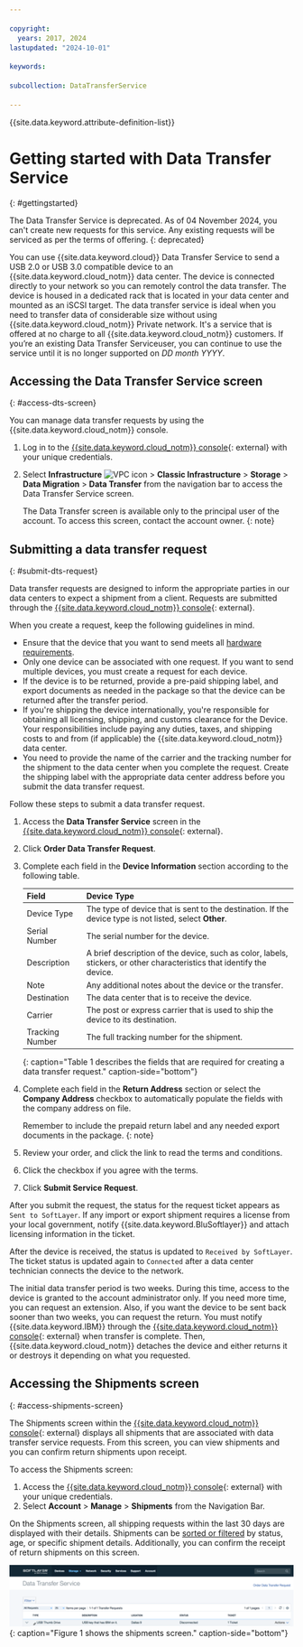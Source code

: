 ```yaml
---

copyright:
  years: 2017, 2024
lastupdated: "2024-10-01"

keywords:

subcollection: DataTransferService

---
```


{{site.data.keyword.attribute-definition-list}}

# Getting started with Data Transfer Service
{: #gettingstarted}

The Data Transfer Service is deprecated. As of 04 November 2024, you can't create new requests for this service. Any existing requests will be serviced as per the terms of offering.
{: deprecated}

You can use {{site.data.keyword.cloud}} Data Transfer Service to send a USB 2.0 or USB 3.0 compatible device to an {{site.data.keyword.cloud_notm}} data center. The device is connected directly to your network so you can remotely control the data transfer. The device is housed in a dedicated rack that is located in your data center and mounted as an iSCSI target. The data transfer service is ideal when you need to transfer data of considerable size without using {{site.data.keyword.cloud_notm}} Private network. It's a service that is offered at no charge to all {{site.data.keyword.cloud_notm}} customers. If you’re an existing Data Transfer Serviceuser, you can continue to use the service until it is no longer supported on _DD month YYYY_.

## Accessing the Data Transfer Service screen
{: #access-dts-screen}

You can manage data transfer requests by using the {{site.data.keyword.cloud_notm}} console.

1. Log in to the [{{site.data.keyword.cloud_notm}} console](/login){: external} with your unique credentials.
2. Select **Infrastructure**  ![VPC icon](../icons/vpc.svg) > **Classic Infrastructure** > **Storage**  > **Data Migration** > **Data Transfer** from the navigation bar to access the Data Transfer Service screen.

    The Data Transfer screen is available only to the principal user of the account. To access this screen, contact the account owner.
    {: note}

## Submitting a data transfer request
{: #submit-dts-request}

Data transfer requests are designed to inform the appropriate parties in our data centers to expect a shipment from a client. Requests are submitted through the [{{site.data.keyword.cloud_notm}} console](/login){: external}.

When you create a request, keep the following guidelines in mind.

- Ensure that the device that you want to send meets all [hardware requirements](/docs/DataTransferService?topic=DataTransferService-about#hardware-requirements).
- Only one device can be associated with one request. If you want to send multiple devices, you must create a request for each device.
- If the device is to be returned, provide a pre-paid shipping label, and export documents as needed in the package so that the device can be returned after the transfer period.
- If you're shipping the device internationally, you're responsible for obtaining all licensing, shipping, and customs clearance for the Device. Your responsibilities include paying any duties, taxes, and shipping costs to and from (if applicable) the {{site.data.keyword.cloud_notm}} data center.
- You need to provide the name of the carrier and the tracking number for the shipment to the data center when you complete the request. Create the shipping label with the appropriate data center address before you submit the data transfer request.

Follow these steps to submit a data transfer request.

1. Access the **Data Transfer Service** screen in the [{{site.data.keyword.cloud_notm}} console](/login){: external}.
2. Click **Order Data Transfer Request**.
3. Complete each field in the **Device Information** section according to the following table.

   |  Field  | Device Type |
   |---------|-------------|
   | Device Type |  The type of device that is sent to the destination. If the device type is not listed, select **Other**. |
   | Serial Number| The serial number for the device.|
   | Description | A brief description of the device, such as color, labels, stickers, or other characteristics that identify the device. |
   | Note | Any additional notes about the device or the transfer. |
   | Destination| The data center that is to receive the device. |
   | Carrier| The post or express carrier that is used to ship the device to its destination. |
   | Tracking Number | The full tracking number for the shipment. |
   {: caption="Table 1 describes the fields that are required for creating a data transfer request." caption-side="bottom"}

4. Complete each field in the **Return Address** section or select the **Company Address** checkbox to automatically populate the fields with the company address on file.

   Remember to include the prepaid return label and any needed export documents in the package.
   {: note}

5. Review your order, and click the link to read the terms and conditions.
6. Click the checkbox if you agree with the terms.
7. Click **Submit Service Request**.

After you submit the request, the status for the request ticket appears as `Sent to SoftLayer`. If any import or export shipment requires a license from your local government, notify {{site.data.keyword.BluSoftlayer}} and attach licensing information in the ticket.

After the device is received, the status is updated to `Received by SoftLayer`. The ticket status is updated again to `Connected` after a data center technician connects the device to the network.

The initial data transfer period is two weeks. During this time, access to the device is granted to the account administrator only. If you need more time, you can request an extension. Also, if you want the device to be sent back sooner than two weeks, you can request the return. You must notify {{site.data.keyword.IBM}} through the [{{site.data.keyword.cloud_notm}} console](/login){: external} when transfer is complete. Then, {{site.data.keyword.cloud_notm}} detaches the device and either returns it or destroys it depending on what you requested.

## Accessing the Shipments screen
{: #access-shipments-screen}

The Shipments screen within the [{{site.data.keyword.cloud_notm}} console](/login){: external} displays all shipments that are associated with data transfer service requests. From this screen, you can view shipments and you can confirm return shipments upon receipt.

To access the Shipments screen:

1. Access the [{{site.data.keyword.cloud_notm}} console](/login){: external} with your unique credentials.
2. Select **Account** > **Manage** > **Shipments** from the Navigation Bar.

On the Shipments screen, all shipping requests within the last 30 days are displayed with their details. Shipments can be [sorted or filtered](/docs/DataTransferService?topic=DataTransferService-sort-or-filter-shipments-list) by status, age, or specific shipment details. Additionally, you can confirm the receipt of return shipments on this screen.

![Shipments Screen](/images/DTSShipmentScreen1.svg){: caption="Figure 1 shows the shipments screen." caption-side="bottom"}
